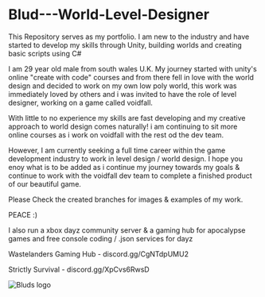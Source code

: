# Blud---World-Level-Designer
This Repository serves as my portfolio. I am new to the industry and have started to develop my skills through Unity, building worlds and creating basic scripts using C#

I am 29 year old male from south wales U.K. My journey started with unity's online "create with code" courses and from there fell in love with the world design and decided to work on my own low poly world, this work was immediately loved by others and i was invited to have the role of level designer, working on a game called voidfall.

With little to no experience my skills are fast developing and my creative approach to world design comes naturally! i am continuing to sit more online courses as i work on voidfall with the rest od the dev team.

However, I am currently seeking a full time career within the game development industry to work in level design / world design. I hope you enoy what is to be added as i continue my journey towards my goals & continue to work with the voidfall dev team to complete a finished product of our beautiful game. 

Please Check the created branches for images & examples of my work.

PEACE :) 

I also run a xbox dayz community server & a gaming hub for apocalypse games and free console coding  / .json services for dayz

Wastelanders Gaming Hub - discord.gg/CgNTdpUMU2

Strictly Survival - discord.gg/XpCvs6RwsD

![Bluds logo](https://github.com/user-attachments/assets/d23a663f-2f5b-4f70-ba45-0fc52c5511d2)




